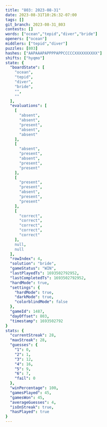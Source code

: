 ```yaml
---
title: "803: 2023-08-31"
date: 2023-08-31T10:26:32-07:00
tags: []
git_branch: 2023-08-31_803
contests: []
words: ["ocean","tepid","diver","bride"]
openers: ["ocean"]
middlers: ["tepid","diver"]
puzzles: [803]
hashes: ["AAPAAAPAPPPPAPPCCCCCXXXXXXXXXX"]
shifts: ["hyqmo"]
state: {
  "boardState": [
    "ocean",
    "tepid",
    "diver",
    "bride",
    "",
    ""
  ],
  "evaluations": [
    [
      "absent",
      "absent",
      "present",
      "absent",
      "absent"
    ],
    [
      "absent",
      "present",
      "absent",
      "present",
      "present"
    ],
    [
      "present",
      "present",
      "absent",
      "present",
      "present"
    ],
    [
      "correct",
      "correct",
      "correct",
      "correct",
      "correct"
    ],
    null,
    null
  ],
  "rowIndex": 4,
  "solution": "bride",
  "gameStatus": "WIN",
  "lastPlayedTs": 1693502792952,
  "lastCompletedTs": 1693502792952,
  "hardMode": true,
  "settings": {
    "hardMode": true,
    "darkMode": true,
    "colorblindMode": false
  },
  "gameId": 1487,
  "dayOffset": 803,
  "timestamp": 1693502792
}
stats: {
  "currentStreak": 28,
  "maxStreak": 28,
  "guesses": {
    "1": 0,
    "2": 1,
    "3": 12,
    "4": 16,
    "5": 9,
    "6": 7,
    "fail": 0
  },
  "winPercentage": 100,
  "gamesPlayed": 45,
  "gamesWon": 45,
  "averageGuesses": 4,
  "isOnStreak": true,
  "hasPlayed": true
}
---
```

<!-- more -->
